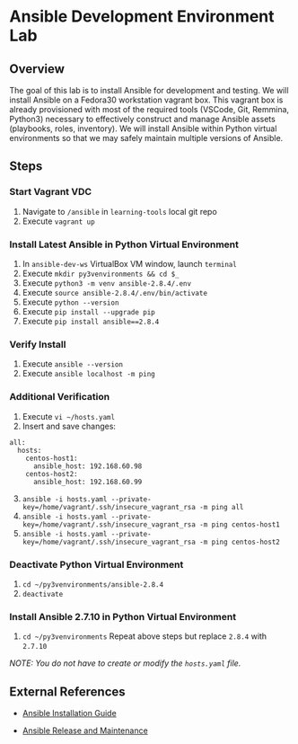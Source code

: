 # Ansible Development Environment Lab

## Overview
The goal of this lab is to install Ansible for development and testing. We will install Ansible on a Fedora30 workstation vagrant box. This vagrant box is already provisioned with most of the required tools (VSCode, Git, Remmina, Python3) necessary to effectively construct and manage Ansible assets (playbooks, roles, inventory). We will install Ansible within Python virtual environments so that we may safely maintain multiple versions of Ansible.

## Steps
### Start Vagrant VDC
1. Navigate to `/ansible` in `learning-tools` local git repo
1. Execute `vagrant up`

### Install Latest Ansible in Python Virtual Environment
1. In `ansible-dev-ws` VirtualBox VM window, launch `terminal`
1. Execute `mkdir py3venvironments && cd $_`
1. Execute `python3 -m venv ansible-2.8.4/.env`
1. Execute `source ansible-2.8.4/.env/bin/activate`
1. Execute `python --version`
1. Execute `pip install --upgrade pip`
1. Execute `pip install ansible==2.8.4`

### Verify Install
1. Execute `ansible --version`
1. Execute `ansible localhost -m ping`

### Additional Verification
1. Execute `vi ~/hosts.yaml`
1. Insert and save changes:
```
all:
  hosts:
    centos-host1:
      ansible_host: 192.168.60.98
    centos-host2:
      ansible_host: 192.168.60.99
```
3. `ansible -i hosts.yaml --private-key=/home/vagrant/.ssh/insecure_vagrant_rsa -m ping all`
4. `ansible -i hosts.yaml --private-key=/home/vagrant/.ssh/insecure_vagrant_rsa -m ping centos-host1`
5. `ansible -i hosts.yaml --private-key=/home/vagrant/.ssh/insecure_vagrant_rsa -m ping centos-host2`

### Deactivate Python Virtual Environment
1. `cd ~/py3venvironments/ansible-2.8.4`
1. `deactivate`

### Install Ansible 2.7.10 in Python Virtual Environment
1. `cd ~/py3venvironments`
Repeat above steps but replace `2.8.4` with `2.7.10`

*NOTE: You do not have to create or modify the `hosts.yaml` file.*

## External References

* [Ansible Installation Guide](https://docs.ansible.com/ansible/latest/installation_guide/index.html)

* [Ansible Release and Maintenance](https://docs.ansible.com/ansible/latest/reference_appendices/release_and_maintenance.html)